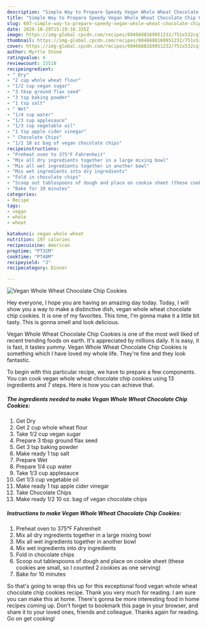 ```yaml
---
description: "Simple Way to Prepare Speedy Vegan Whole Wheat Chocolate Chip Cookies"
title: "Simple Way to Prepare Speedy Vegan Whole Wheat Chocolate Chip Cookies"
slug: 607-simple-way-to-prepare-speedy-vegan-whole-wheat-chocolate-chip-cookies
date: 2020-10-29T15:19:10.335Z
image: https://img-global.cpcdn.com/recipes/6046688169951232/751x532cq70/vegan-whole-wheat-chocolate-chip-cookies-recipe-main-photo.jpg
thumbnail: https://img-global.cpcdn.com/recipes/6046688169951232/751x532cq70/vegan-whole-wheat-chocolate-chip-cookies-recipe-main-photo.jpg
cover: https://img-global.cpcdn.com/recipes/6046688169951232/751x532cq70/vegan-whole-wheat-chocolate-chip-cookies-recipe-main-photo.jpg
author: Myrtle Stone
ratingvalue: 4
reviewcount: 15510
recipeingredient:
- " Dry"
- "2 cup whole wheat flour"
- "1/2 cup vegan sugar"
- "3 tbsp ground flax seed"
- "3 tsp baking powder"
- "1 tsp salt"
- " Wet"
- "1/4 cup water"
- "1/3 cup applesauce"
- "1/3 cup vegetable oil"
- "1 tsp apple cider vinegar"
- " Chocolate Chips"
- "1/2 10 oz bag of vegan chocolate chips"
recipeinstructions:
- "Preheat oven to 375°F Fahrenheit"
- "Mix all dry ingredients together in a large mixing bowl"
- "Mix all wet ingredients together in another bowl"
- "Mix wet ingredients into dry ingredients"
- "Fold in chocolate chips"
- "Scoop out tablespoons of dough and place on cookie sheet (these cookies are small, so I counted 2 cookies as one serving)"
- "Bake for 10 minutes"
categories:
- Recipe
tags:
- vegan
- whole
- wheat

katakunci: vegan whole wheat 
nutrition: 197 calories
recipecuisine: American
preptime: "PT32M"
cooktime: "PT48M"
recipeyield: "3"
recipecategory: Dinner

---
```



![Vegan Whole Wheat Chocolate Chip Cookies](https://img-global.cpcdn.com/recipes/6046688169951232/751x532cq70/vegan-whole-wheat-chocolate-chip-cookies-recipe-main-photo.jpg)

Hey everyone, I hope you are having an amazing day today. Today, I will show you a way to make a distinctive dish, vegan whole wheat chocolate chip cookies. It is one of my favorites. This time, I'm gonna make it a little bit tasty. This is gonna smell and look delicious.

Vegan Whole Wheat Chocolate Chip Cookies is one of the most well liked of recent trending foods on earth. It's appreciated by millions daily. It is easy, it is fast, it tastes yummy. Vegan Whole Wheat Chocolate Chip Cookies is something which I have loved my whole life. They're fine and they look fantastic.




To begin with this particular recipe, we have to prepare a few components. You can cook vegan whole wheat chocolate chip cookies using 13 ingredients and 7 steps. Here is how you can achieve that.

<!--inarticleads1-->

##### The ingredients needed to make Vegan Whole Wheat Chocolate Chip Cookies:

1. Get  Dry
1. Get 2 cup whole wheat flour
1. Take 1/2 cup vegan sugar
1. Prepare 3 tbsp ground flax seed
1. Get 3 tsp baking powder
1. Make ready 1 tsp salt
1. Prepare  Wet
1. Prepare 1/4 cup water
1. Take 1/3 cup applesauce
1. Get 1/3 cup vegetable oil
1. Make ready 1 tsp apple cider vinegar
1. Take  Chocolate Chips
1. Make ready 1/2 10 oz. bag of vegan chocolate chips




<!--inarticleads2-->

##### Instructions to make Vegan Whole Wheat Chocolate Chip Cookies:

1. Preheat oven to 375°F Fahrenheit
1. Mix all dry ingredients together in a large mixing bowl
1. Mix all wet ingredients together in another bowl
1. Mix wet ingredients into dry ingredients
1. Fold in chocolate chips
1. Scoop out tablespoons of dough and place on cookie sheet (these cookies are small, so I counted 2 cookies as one serving)
1. Bake for 10 minutes




So that's going to wrap this up for this exceptional food vegan whole wheat chocolate chip cookies recipe. Thank you very much for reading. I am sure you can make this at home. There's gonna be more interesting food in home recipes coming up. Don't forget to bookmark this page in your browser, and share it to your loved ones, friends and colleague. Thanks again for reading. Go on get cooking!
